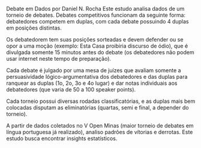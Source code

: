 Debate em Dados
por Daniel N. Rocha
Este estudo analisa dados de um torneio de debates. Debates competitivos funcionam da seguinte forma: debatedores competem em duplas, com cada debate possuindo 4 duplas em posições distintas.

Os debatedorem tem suas posições sorteadas e devem defender ou se opor a uma moção (exemplo: Esta Casa proibiria discurso de ódio), que é divulgada somente 15 minutos antes do debate (os debatedores não podem usar internet neste tempo de preparação).

Cada debate é julgado por uma mesa de juízes que avaliam somente a persuasividade lógico-argumentativa dos debatedores e das duplas para ranquear as duplas (1o, 2o, 3o e 4o lugar) e dar notas individuais aos debatedores (que varia de 50 a 100 speaker points).

Cada torneio possui diversas rodadas classificatórias, e as duplas mais bem colocadas disputam as eliminatórias (quartas, semi e final, a depender do torneio).

A partir de dados coletados no V Open Minas (maior torneio de debates em língua portuguesa já realizado), analiso padrões de vítorias e derrotas. Este estudo busca encontrar insights estatísticos.
